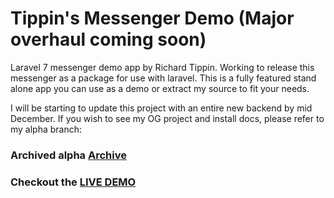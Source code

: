 # Tippin's Messenger Demo (Major overhaul coming soon)
Laravel 7 messenger demo app by Richard Tippin. Working to release this messenger as a package for use with laravel. This is a fully featured stand alone app you can use as a demo or extract my source to fit your needs.

I will be starting to update this project with an entire new backend by mid December. If you wish to see my OG project and install docs, please refer to my alpha branch:

### Archived alpha [Archive](https://github.com/RTippin/messenger-demo/tree/alpha-archive)

### Checkout the [LIVE DEMO](https://tippindev.com)


